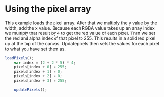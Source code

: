 # Using the pixel array

This example loads the pixel array. After that we multiply the y value by the width, add the x value. Because each RGBA value takes up an 
array index we multiply that result by 4 to get the red value of each pixel. Then we set the red and alpha index of that pixel to 255. This
results in a solid red pixel up at the top of the canvas. Updatepixels then sets the values for each pixel to what you have set them as. 
```js
loadPixels();
    var index = (2 + 2 * 5) * 4;
    pixels[index + 0] = 255;
    pixels[index + 1] = 0;
    pixels[index + 2] = 0;
    pixels[index + 3] = 255;

    updatePixels();
```
